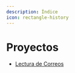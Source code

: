 ```yaml
---
description: Índice
icon: rectangle-history
---
```


# Proyectos

* [Lectura de Correos](lectura-de-correos.md)
